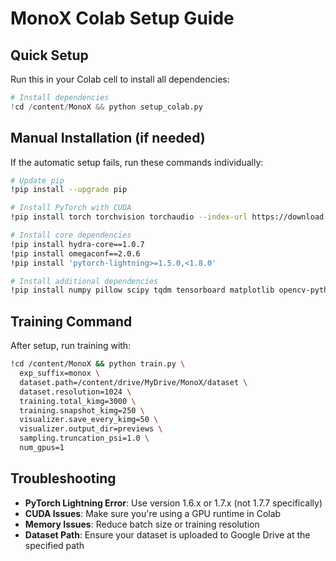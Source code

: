 # MonoX Colab Setup Guide

## Quick Setup

Run this in your Colab cell to install all dependencies:

```python
# Install dependencies
!cd /content/MonoX && python setup_colab.py
```

## Manual Installation (if needed)

If the automatic setup fails, run these commands individually:

```bash
# Update pip
!pip install --upgrade pip

# Install PyTorch with CUDA
!pip install torch torchvision torchaudio --index-url https://download.pytorch.org/whl/cu118

# Install core dependencies  
!pip install hydra-core==1.0.7
!pip install omegaconf==2.0.6
!pip install 'pytorch-lightning>=1.5.0,<1.8.0'

# Install additional dependencies
!pip install numpy pillow scipy tqdm tensorboard matplotlib opencv-python imageio imageio-ffmpeg ninja psutil scikit-learn pandas
```

## Training Command

After setup, run training with:

```bash
!cd /content/MonoX && python train.py \
  exp_suffix=monox \
  dataset.path=/content/drive/MyDrive/MonoX/dataset \
  dataset.resolution=1024 \
  training.total_kimg=3000 \
  training.snapshot_kimg=250 \
  visualizer.save_every_kimg=50 \
  visualizer.output_dir=previews \
  sampling.truncation_psi=1.0 \
  num_gpus=1
```

## Troubleshooting

- **PyTorch Lightning Error**: Use version 1.6.x or 1.7.x (not 1.7.7 specifically)
- **CUDA Issues**: Make sure you're using a GPU runtime in Colab
- **Memory Issues**: Reduce batch size or training resolution
- **Dataset Path**: Ensure your dataset is uploaded to Google Drive at the specified path